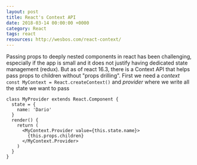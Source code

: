 ```yaml
---
layout: post
title: React's Context API
date: 2018-03-14 00:00:00 +0000
category: React
tags: react
resources: http://wesbos.com/react-context/
---
```

Passing props to deeply nested components in react has been challenging, especially if the app is small and it does not justify having dedicated state management (redux). But as of react 16.3, there is a Context API that helps pass props to children without "props drilling".
First we need a _context_ `const MyContext = React.createContext()` and _provider_ where we write all the state we want to pass
```
class MyProvider extends React.Component {
  state = {
  	name: 'Dario'
  }
  render() {
    return (
      <MyContext.Provider value={this.state.name}>
        {this.props.children}
      </MyContext.Provider>
    )
  }
}
```